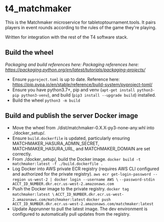 # t4_matchmaker

This is the Matchmaker microservice for tabletoptournament.tools. It pairs players in event rounds according to the rules of the game they're playing.

Written for integration with the rest of the T4 software stack.

## Build the wheel

_Packaging and build references here: Packaging references here: https://packaging.python.org/en/latest/tutorials/packaging-projects/_

- Ensure `pyproject.toml` is up to date. Reference here: https://pip.pypa.io/en/stable/reference/build-system/pyproject-toml/
- Ensure you have python3.7+, pip and venv (`apt-get install python3-pip python3-venv`), and build (`pip3 install --upgrade build`) installed.
- Build the wheel
  `python3 -m build`

## Build and publish the server Docker image

- Move the wheel from ./dist/matchmaker-0.X.X-py3-none-any.whl into ./docker_setup/.
- Ensure `build.dockerfile` is updated, particularly ensuring MATCHMAKER_HASURA_ADMIN_SECRET, MATCHMAKER_HASURA_URL, and MATCHMAKER_DOMAIN are set correctly.
- From ./docker_setup/, build the Docker image.
  `docker build -t matchmaker:latest -f ./build.dockerfile .`
- Log Docker into AWS private ECR registry (requires AWS CLI configured and authorized for the private registry).
  `aws ecr get-login-password --region us-west-2 | docker login --username AWS \`
  `--password-stdin ACCT_ID_NUMBER.dkr.ecr.us-west-2.amazonaws.com`
- Push the Docker image to the private registry.
  `docker tag matchmaker:latest \`
  `ACCT_ID_NUMBER.dkr.ecr.us-west-2.amazonaws.com/matchmaker:latest`
  `docker push ACCT_ID_NUMBER.dkr.ecr.us-west-2.amazonaws.com/matchmaker:latest`
- Update Apprunner to pull the latest image. The dev environment is configured to automatically pull updates from the registry.
